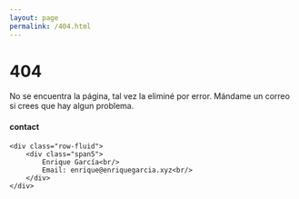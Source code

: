```yaml
---
layout: page
permalink: /404.html
---
```


# 404

No se encuentra la página, tal vez la eliminé por error. Mándame un correo si crees que hay algun problema. 

<div class="container">
<h4><a name="contact"></a>contact</h4>

    <div class="row-fluid">
        <div class="span5">
            Enrique García<br/>
            Email: enrique@enriquegarcia.xyz<br/>
        </div>
    </div>
</div>